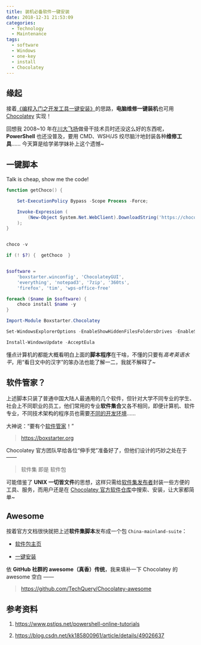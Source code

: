 ```yaml
---
title: 装机必备软件一键安装
date: 2018-12-31 21:53:09
categories:
  - Technology
  - Maintenance
tags:
  - software
  - Windows
  - one-key
  - install
  - Chocolatey
---
```



## 缘起

接着[《编程入门之开发工具一键安装》](/2018/11/17/coder-start-kit/)的思路，**电脑维修一键装机**也可用 [Chocolatey](https://chocolatey.org/) 实现！

回想我 2008~10 年在[川大飞扬](https://www.fyscu.com/)做骨干技术员时还没这么好的东西呢，**PowerShell** 也还没普及，要用 CMD、WSH/JS 绞尽脑汁地封装各种**维修工具**…… 今天算是给学弟学妹补上这个遗憾~


## 一键脚本

Talk is cheap, show me the code!

```powershell
function getChoco() {

    Set-ExecutionPolicy Bypass -Scope Process -Force;

    Invoke-Expression (
        (New-Object System.Net.WebClient).DownloadString('https://chocolatey.org/install.ps1')
    );
}


choco -v

if (! $?) {  getChoco  }


$software =
    'boxstarter.winconfig', 'ChocolateyGUI',
    'everything', 'notepad3', '7zip', '360ts',
    'firefox', 'tim', 'wps-office-free'

foreach ($name in $software) {
    choco install $name -y
}

Import-Module Boxstarter.Chocolatey

Set-WindowsExplorerOptions -EnableShowHiddenFilesFoldersDrives -EnableShowFileExtensions

Install-WindowsUpdate -AcceptEula
```

懂点计算机的都能大概看明白上面的**脚本程序**在干啥，不懂的只要有*高考英语水平*，用“看日文中的汉字”的笨办法也能了解一二，我就不解释了~


## 软件管家？

上述脚本只装了普通中国大陆人最通用的几个软件，但针对大学不同专业的学生、社会上不同职业的员工，他们常用的专业**软件集合**又各不相同，即便计算机、软件专业，不同技术架构的程序员也需要[不同的开发环境](/2018/11/17/coder-start-kit/#%E6%96%B0%E7%94%B5%E8%84%91%E7%9A%84%E5%88%9B%E4%B8%96%E7%BA%AA)……

大神说：“要有个[软件管家](http://soft.360.cn/)！”

> https://boxstarter.org

Chocolatey 官方团队早给各位“伸手党”准备好了，但他们设计的巧妙之处在于 ——

> 软件集 即是 软件包

可能借鉴了 **UNIX 一切皆文件**的思想，这样只需给[软件集发布者](https://boxstarter.org/Learn/SimplePackage)封装一些方便的工具、服务，而用户还是在 [Chocolatey 官方软件仓库](https://chocolatey.org/packages)中搜索、安装，让大家都简单~


## Awesome

按着官方文档很快就把上述**软件集脚本**发布成一个包 `China-mainland-suite`：

 - [软件包主页](https://chocolatey.org/packages/China-mainland-suite/)

 - [一键安装](https://boxstarter.org/package/China-mainland-suite/)

依 **GitHub 社群的 awesome（真香）传统**，我来填补一下 Chocolatey 的 awesome 空白 ——

> https://github.com/TechQuery/Chocolatey-awesome


## 参考资料

 1. https://www.pstips.net/powershell-online-tutorials

 2. https://blog.csdn.net/kk185800961/article/details/49026637
